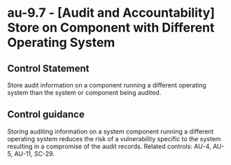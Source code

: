 # au-9.7 - \[Audit and Accountability\] Store on Component with Different Operating System

## Control Statement

Store audit information on a component running a different operating system than the system or component being audited.

## Control guidance

Storing auditing information on a system component running a different operating system reduces the risk of a vulnerability specific to the system resulting in a compromise of the audit records. Related controls: AU-4, AU-5, AU-11, SC-29.
